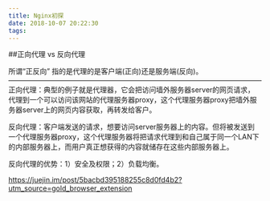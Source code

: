 ```yaml
---
title: Nginx初探
date: 2018-10-07 20:22:30
tags:
---
```

##正向代理 vs 反向代理

所谓“正反向” 指的是代理的是客户端(正向)还是服务端(反向)。
————————————————————————————————————
正向代理：典型的例子就是代理器，它会把访问墙外服务器server的网页请求，代理到一个可以访问该网站的代理服务器proxy，这个代理服务器proxy把墙外服务器server上的网页内容获取，再转发给客户。

反向代理：客户端发送的请求，想要访问server服务器上的内容。但将被发送到一个代理服务器proxy，这个代理服务器将把请求代理到和自己属于同一个LAN下的内部服务器上，而用户真正想获得的内容就储存在这些内部服务器上。

反向代理的优势：1）安全及权限；2）负载均衡。

https://juejin.im/post/5bacbd395188255c8d0fd4b2?utm_source=gold_browser_extension